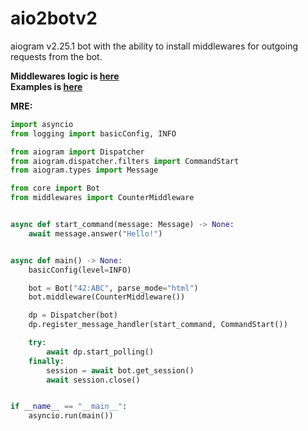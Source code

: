 # aio2botv2
aiogram v2.25.1 bot with the ability to install middlewares for outgoing requests from the bot.
  
**Middlewares logic is [here](https://github.com/wakaree/aio2botv2/blob/main/core)**  
**Examples is [here](https://github.com/wakaree/aio2botv2/blob/main/middlewares)**  
  
**MRE:**
```python
import asyncio
from logging import basicConfig, INFO

from aiogram import Dispatcher
from aiogram.dispatcher.filters import CommandStart
from aiogram.types import Message

from core import Bot
from middlewares import CounterMiddleware


async def start_command(message: Message) -> None:
    await message.answer("Hello!")


async def main() -> None:
    basicConfig(level=INFO)

    bot = Bot("42:ABC", parse_mode="html")
    bot.middleware(CounterMiddleware())

    dp = Dispatcher(bot)
    dp.register_message_handler(start_command, CommandStart())

    try:
        await dp.start_polling()
    finally:
        session = await bot.get_session()
        await session.close()


if __name__ == "__main__":
    asyncio.run(main())
```